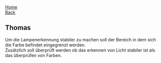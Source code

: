 [Home](home)   
[Back](KonzeptST)   

## Thomas

Um die Lampenerkennung stabiler zu machen soll der Bereich in dem sich die Farbe befindet eingegrenzt werden.   
Zusätzlich soll überprüft werden ob das erkennen von Licht stabiler ist als das überprüfen von Farben.